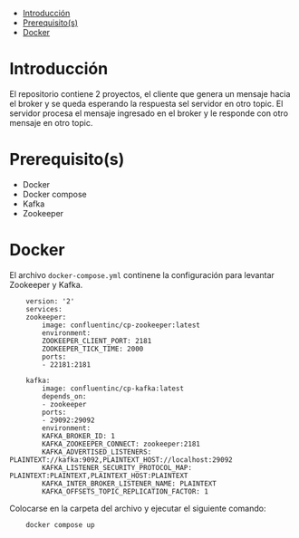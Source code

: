 - [Introducción](#introducción)
- [Prerequisito(s)](#prerequisitos)
- [Docker](#docker)

# Introducción

El repositorio contiene 2 proyectos, el cliente que genera un mensaje hacia el broker y se queda esperando la respuesta sel servidor en otro topic. El servidor procesa el mensaje ingresado en el broker y le responde con otro mensaje en otro topic.

# Prerequisito(s)

- Docker
- Docker compose
- Kafka
- Zookeeper

# Docker

El archivo `docker-compose.yml` continene la configuración para levantar Zookeeper y Kafka.

```
    version: '2'
    services:
    zookeeper:
        image: confluentinc/cp-zookeeper:latest
        environment:
        ZOOKEEPER_CLIENT_PORT: 2181
        ZOOKEEPER_TICK_TIME: 2000
        ports:
        - 22181:2181
    
    kafka:
        image: confluentinc/cp-kafka:latest
        depends_on:
        - zookeeper
        ports:
        - 29092:29092
        environment:
        KAFKA_BROKER_ID: 1
        KAFKA_ZOOKEEPER_CONNECT: zookeeper:2181
        KAFKA_ADVERTISED_LISTENERS: PLAINTEXT://kafka:9092,PLAINTEXT_HOST://localhost:29092
        KAFKA_LISTENER_SECURITY_PROTOCOL_MAP: PLAINTEXT:PLAINTEXT,PLAINTEXT_HOST:PLAINTEXT
        KAFKA_INTER_BROKER_LISTENER_NAME: PLAINTEXT
        KAFKA_OFFSETS_TOPIC_REPLICATION_FACTOR: 1
```

Colocarse en la carpeta del archivo y ejecutar el siguiente comando:

```
    docker compose up
```
